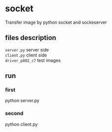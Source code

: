 # socket
Transfer image by python socket and sockeserver
## files description
`server.py` server side</br>
`client.py` client side</br>
`driver_p002_c7` test images
## run
### first
python server.py
### second
python client.py
